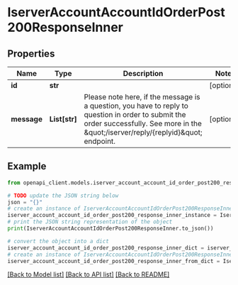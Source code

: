 # IserverAccountAccountIdOrderPost200ResponseInner


## Properties

Name | Type | Description | Notes
------------ | ------------- | ------------- | -------------
**id** | **str** |  | [optional] 
**message** | **List[str]** | Please note here, if the message is a question, you have to reply to question in order to submit the order successfully. See more in the \&quot;/iserver/reply/{replyid}\&quot; endpoint.  | [optional] 

## Example

```python
from openapi_client.models.iserver_account_account_id_order_post200_response_inner import IserverAccountAccountIdOrderPost200ResponseInner

# TODO update the JSON string below
json = "{}"
# create an instance of IserverAccountAccountIdOrderPost200ResponseInner from a JSON string
iserver_account_account_id_order_post200_response_inner_instance = IserverAccountAccountIdOrderPost200ResponseInner.from_json(json)
# print the JSON string representation of the object
print(IserverAccountAccountIdOrderPost200ResponseInner.to_json())

# convert the object into a dict
iserver_account_account_id_order_post200_response_inner_dict = iserver_account_account_id_order_post200_response_inner_instance.to_dict()
# create an instance of IserverAccountAccountIdOrderPost200ResponseInner from a dict
iserver_account_account_id_order_post200_response_inner_from_dict = IserverAccountAccountIdOrderPost200ResponseInner.from_dict(iserver_account_account_id_order_post200_response_inner_dict)
```
[[Back to Model list]](../README.md#documentation-for-models) [[Back to API list]](../README.md#documentation-for-api-endpoints) [[Back to README]](../README.md)


